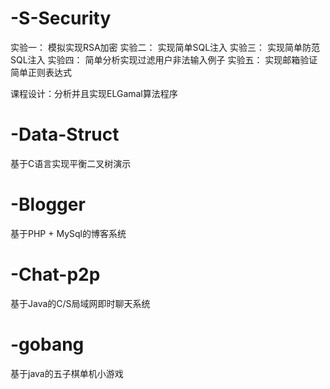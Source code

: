 # -S-Security
实验一： 模拟实现RSA加密
实验二： 实现简单SQL注入
实验三： 实现简单防范SQL注入
实验四： 简单分析实现过滤用户非法输入例子
实验五： 实现邮箱验证简单正则表达式

课程设计：分析并且实现ELGamal算法程序

# -Data-Struct
基于C语言实现平衡二叉树演示

# -Blogger
基于PHP + MySql的博客系统 

# -Chat-p2p
基于Java的C/S局域网即时聊天系统

# -gobang
基于java的五子棋单机小游戏

